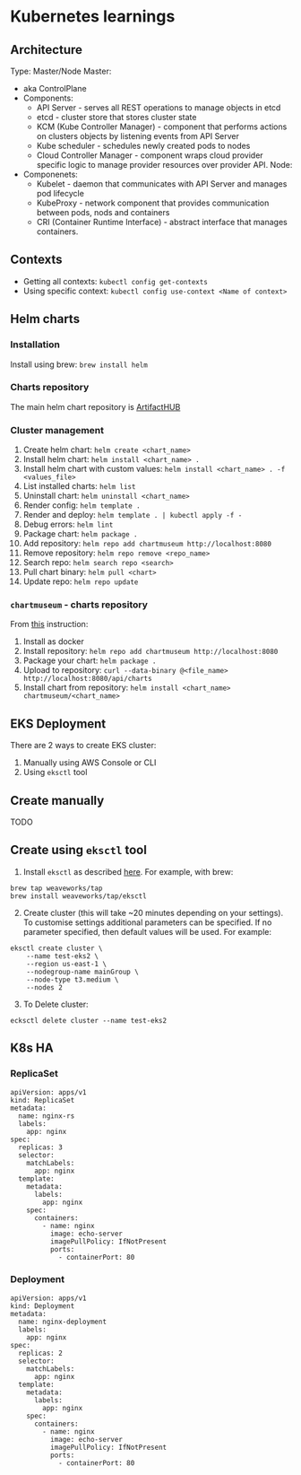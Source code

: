 # Kubernetes learnings
## Architecture
Type: Master/Node
Master:
- aka ControlPlane
- Components:
  - API Server - serves all REST operations to manage objects in etcd
  - etcd - cluster store that stores cluster state
  - KCM (Kube Controller Manager) - component that performs actions on clusters objects by listening events from API Server
  - Kube scheduler - schedules newly created pods to nodes
  - Cloud Controller Manager - component wraps cloud provider specific logic to manage provider resources over provider API.
Node:
- Componenets:
  - Kubelet - daemon that communicates with API Server and manages pod lifecycle
  - KubeProxy - network component that provides communication between pods, nods and containers
  - CRI (Container Runtime Interface) - abstract interface that manages containers.

## Contexts
* Getting all contexts: `kubectl config get-contexts`
* Using specific context: `kubectl config use-context <Name of context>`

## Helm charts
### Installation
Install using brew: `brew install helm`

### Charts repository
The main helm chart repository is [ArtifactHUB](https://artifacthub.io/)

### Cluster management
1. Create helm chart: `helm create <chart_name>`
2. Install helm chart: `helm install <chart_name> .`
3. Install helm chart with custom values: `helm install <chart_name> . -f <values_file>`
4. List installed charts: `helm list`
5. Uninstall chart: `helm uninstall <chart_name>`
6. Render config: `helm template .`
7. Render and deploy: `helm template . | kubectl apply -f -`
8. Debug errors: `helm lint`
9. Package chart: `helm package .`
10. Add repository: `helm repo add chartmuseum http://localhost:8080`
11. Remove repository: `helm repo remove <repo_name>`
12. Search repo: `helm search repo <search>`
13. Pull chart binary: `helm pull <chart>`
14. Update repo: `helm repo update`

### `chartmuseum` - charts repository
From [this](https://github.com/helm/chartmuseum) instruction:
1. Install as docker
2. Install repository: `helm repo add chartmuseum http://localhost:8080`
3. Package your chart: `helm package .`
4. Upload to repository: `curl --data-binary @<file_name> http://localhost:8080/api/charts`
5. Install chart from repository: `helm install <chart_name> chartmuseum/<chart_name>`

## EKS Deployment
There are 2 ways to create EKS cluster:
1. Manually using AWS Console or CLI
2. Using `eksctl` tool

## Create manually
TODO

## Create using `eksctl` tool
1. Install `eksctl` as described [here](https://github.com/weaveworks/eksctl). For example, with brew:
```
brew tap weaveworks/tap
brew install weaveworks/tap/eksctl
```
2. Create cluster (this will take ~20 minutes depending on your settings). To customise settings additional parameters can be specified. If no parameter specified, then default values will be used. For example:
```
eksctl create cluster \
    --name test-eks2 \
    --region us-east-1 \
    --nodegroup-name mainGroup \
    --node-type t3.medium \
    --nodes 2
```
3. To Delete cluster:
```
ecksctl delete cluster --name test-eks2
```

## K8s HA
### ReplicaSet
```
apiVersion: apps/v1
kind: ReplicaSet
metadata:
  name: nginx-rs
  labels:
    app: nginx
spec:
  replicas: 3
  selector:
    matchLabels:
      app: nginx
  template:
    metadata:
      labels:
        app: nginx
    spec:
      containers:
        - name: nginx
          image: echo-server
          imagePullPolicy: IfNotPresent
          ports:
            - containerPort: 80
```
### Deployment
```
apiVersion: apps/v1
kind: Deployment
metadata:
  name: nginx-deployment
  labels:
    app: nginx
spec:
  replicas: 2
  selector:
    matchLabels:
      app: nginx
  template:
    metadata:
      labels:
        app: nginx
    spec:
      containers:
        - name: nginx
          image: echo-server
          imagePullPolicy: IfNotPresent
          ports:
            - containerPort: 80
```

